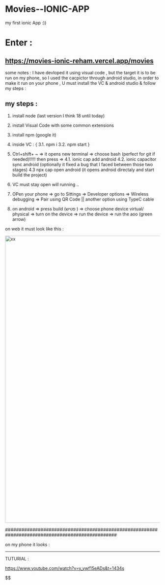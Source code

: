 # Movies--IONIC-APP
my first ionic App :)) 

# Enter :
## https://movies-ionic-reham.vercel.app/movies


some notes : 
I have devloped it using visual code , but the target it is to be run on my phone, so I used the cacpictor through android studio, 
in order to make it run on your phone , U must install the VC & android studio & follow my steps :

## my steps : 
1. install node (last version I think 18 until today)
2. install Visual Code with some common extensions
3. install npm (google it)  
3. inside VC : {
  3.1. npm i
  3.2. npm start
  }
 4. Ctrl+shift+ ~  => it opens new terminal => choose bash (perfect for git if needed)!!!!!  then press => 
  4.1. ionic cap add android
  4.2. ionic capacitor sync android (optionally it fixed a bug that I faced between those two stages)
  4.3 npx cap open android (it opens android directaly and start build the project)
  
 5. VC must stay open will running ..
 6. OPen your phone => go to Sittings => Developer options => Wireless debugging => Pair using QR Code  || another option using TypeC cable
 
 7. on android => press build (פטיש ) => choose phone device  virtual/ physical => turn on the device => run the device => run the aoo (green arrow) 
 
 on web it must look like this :
 
<img width="932" alt="xx" src="https://user-images.githubusercontent.com/42107725/200665654-35e8e6bd-580e-4451-bcee-1b4079145777.png">

#################################################################################################

on my phone it looks :



**********************************************************************************************
TUTURIAL : 

  https://www.youtube.com/watch?v=y_vwf15eADs&t=1434s
  
$$$$$$$$$$$$$$$$$$$$$$$$$$$$$$$$$$$$$$$$$$$$$$$$$$$$$$$$$$$$$$$$$$$$$$

